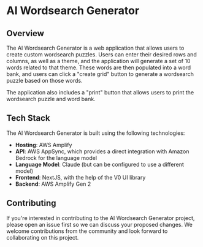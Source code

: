 # AI Wordsearch Generator

## Overview

The AI Wordsearch Generator is a web application that allows users to create custom wordsearch puzzles. Users can enter their desired rows and columns, as well as a theme, and the application will generate a set of 10 words related to that theme. These words are then populated into a word bank, and users can click a "create grid" button to generate a wordsearch puzzle based on those words.

The application also includes a "print" button that allows users to print the wordsearch puzzle and word bank.

## Tech Stack

The AI Wordsearch Generator is built using the following technologies:

- **Hosting**: AWS Amplify
- **API**: AWS AppSync, which provides a direct integration with Amazon Bedrock for the language model
- **Language Model**: Claude (but can be configured to use a different model)
- **Frontend**: NextJS, with the help of the V0 UI library
- **Backend**: AWS Amplify Gen 2

## Contributing

If you're interested in contributing to the AI Wordsearch Generator project, please open an issue first so we can discuss your proposed changes. We welcome contributions from the community and look forward to collaborating on this project.
